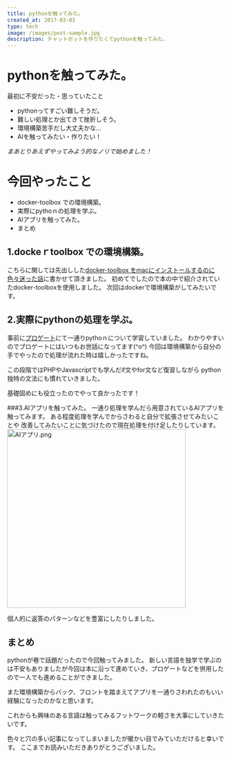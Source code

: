 ```yaml
---
title: pythonを触ってみた。
created_at: 2017-03-03
type: tech
image: /images/post-sample.jpg
description: チャットボットを作りたくてpythonを触ってみた。
---
```


# pythonを触ってみた。
最初に不安だった・思っていたこと

- pythonってすごい難しそうだ。
- 難しい処理とか出てきて挫折しそう。
- 環境構築苦手だし大丈夫かな…
- AIを触ってみたい・作りたい！

*まあとりあえずやってみよう的なノリで始めました！*

# 今回やったこと
- docker-toolbox での環境構築。
- 実際にpythoｎの処理を学ぶ。
- AIアプリを触ってみた。
- まとめ
 
## 1.dockeｒtoolbox での環境構築。
こちらに関しては先出しした[docker-toolbox をmacにインストールするのに色々迷った話](https://qiita.com/ranmaru_genki/items/bbffb904ed223e1bffb5)に書かせて頂きました。
初めてでしたので本の中で紹介されていたdocker-toolboxを使用しました。
次回はdockerで環境構築がしてみたいです。

## 2.実際にpythonの処理を学ぶ。
事前に[プロゲート](https://prog-8.com/)にて一通りpythoｎについて学習していました。
わかりやすいのでプロゲートにはいつもお世話になってます(^o^)
今回は環境構築から自分の手でやったので処理が流れた時は嬉しかったですね。

この段階ではPHPやJavascriptでも学んだif文やfor文など復習しながら
python独特の文法にも慣れていきました。

基礎固めにも役立ったのでやって良かったです！

###3.AIアプリを触ってみた。
一通り処理を学んだら用意されているAIアプリを触ってみます。
ある程度処理を学んでからさわると自分で拡張させてみたいことや
改善してみたいことに気づけたので現在処理を付け足したりしています。
<img width="414" alt="AIアプリ.png" src="https://qiita-image-store.s3.amazonaws.com/0/199085/61455778-e37d-3e3a-66c3-9a32d277a8c0.png">

個人的に返答のパターンなどを豊富にしたりしました。


## まとめ
pythonが巷で話題だったので今回触ってみました。
新しい言語を独学で学ぶのは不安もありましたが今回は本に沿って進めていき、プロゲートなどを併用したので一人でも進めることができました。

また環境構築からバック、フロントを踏まえてアプリを一通りさわれたのもいい経験になったのかなと思います。

これからも興味のある言語は触ってみるフットワークの軽さを大事にしていきたいです。

色々と穴の多い記事になってしまいましたが暖かい目でみていただけると幸いです。
ここまでお読みいただきありがとうございました。
